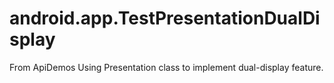 # android.app.TestPresentationDualDisplay
From ApiDemos
  Using Presentation class to implement dual-display feature.
